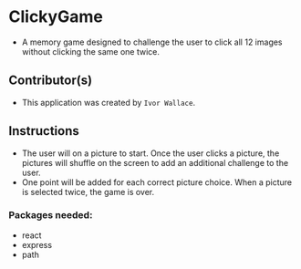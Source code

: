# ClickyGame
  * A memory game designed to challenge the user to click all 12 images without clicking the same one twice. 

## Contributor(s)
  * This application was created by `Ivor Wallace`.

## Instructions
  * The user will on a picture to start. Once the user clicks a picture, the pictures will shuffle on the screen to add an additional challenge to the user.
  * One point will be added for each correct picture choice. When a picture is selected twice, the game is over.

### Packages needed:
  * react
  * express 
  * path